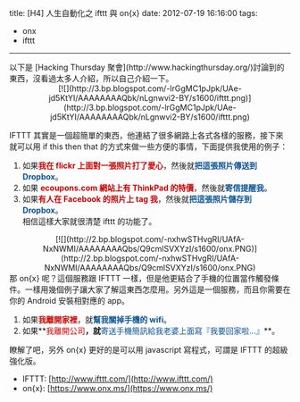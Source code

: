 title: \[H4\] 人生自動化之 ifttt 與 on{x}
date: 2012-07-19 16:16:00
tags: 
- onx
- ifttt
---

<div class="separator" style="clear: both; text-align: left;">以下是 [Hacking Thursday 聚會](http://www.hackingthursday.org/)討論到的東西，沒看過太多人介紹，所以自己介紹一下。</div><div class="separator" style="clear: both; text-align: left;"><span style="background-color: white;">
</span></div><div class="separator" style="clear: both; text-align: center;">
</div><div class="separator" style="clear: both; text-align: center;">[![](http://3.bp.blogspot.com/-lrGgMC1pJpk/UAe-jd5KtYI/AAAAAAAAQbk/nLgnwvi2-BY/s1600/ifttt.png)](http://3.bp.blogspot.com/-lrGgMC1pJpk/UAe-jd5KtYI/AAAAAAAAQbk/nLgnwvi2-BY/s1600/ifttt.png)</div>

IFTTT 其實是一個超簡單的東西，他連結了很多網路上各式各樣的服務，接下來就可以用 if this then that 的方式來做一些方便的事情，下面提供我使用的例子：

1.  如果<span style="color: #cc0000;">**我在 flickr 上面對一張照片打了愛心**</span>，然後就<span style="color: #0b5394;">**把這張照片傳送到 Dropbox**</span>。
2.  如果&nbsp;<span style="color: #cc0000;">**ecoupons.com 網站上有 ThinkPad 的特價**</span>，然後就<span style="color: #0b5394;">**寄信提醒我**</span>。
3.  如果<span style="color: #cc0000;">**有人在 Facebook 的照片上 tag 我**</span>，然後就<span style="color: #0b5394;">**把這張照片儲存到 Dropbox**</span>。<div>相信這樣大家就很清楚 ifttt 的功能了。</div><div>
</div><div class="separator" style="clear: both; text-align: center;">[![](http://2.bp.blogspot.com/-nxhwSTHvgRI/UAfA-NxNWMI/AAAAAAAAQbs/Q9cmlSVXYzI/s1600/onx.PNG)](http://2.bp.blogspot.com/-nxhwSTHvgRI/UAfA-NxNWMI/AAAAAAAAQbs/Q9cmlSVXYzI/s1600/onx.PNG)</div><div>
</div><div>
</div><div>那 on{x} 呢？這個服務跟 IFTTT 一樣，但是他更結合了手機的位置當作觸發條件。一樣用幾個例子讓大家了解這東西怎麼用。另外這是一個服務，而且你需要在你的 Android 安裝相對應的 app。</div><div>

1.  如果<span style="color: #cc0000;">**我離開家裡**</span>，就<span style="color: #0b5394;">**幫我關掉手機的 wifi**</span>。
2.  如果**<span style="color: #cc0000;">我離開公司</span>**，就**<span style="color: #0b5394;">寄送手機簡訊給我老婆上面寫『我要回家啦...』</span>**。<div>
</div><div>瞭解了吧，另外 on{x} 更好的是可以用 javascript 寫程式，可謂是 IFTTT 的超級強化版。</div></div><div>

*   IFTTT: [http://www.ifttt.com/](http://www.ifttt.com/)
*   on{x}:&nbsp;[https://www.onx.ms/](https://www.onx.ms/)</div>